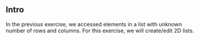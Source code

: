 ## Intro
In the previous exercise, we accessed elements in a list with unknown number of rows and columns.
For this exercise, we will create/edit 2D lists.


